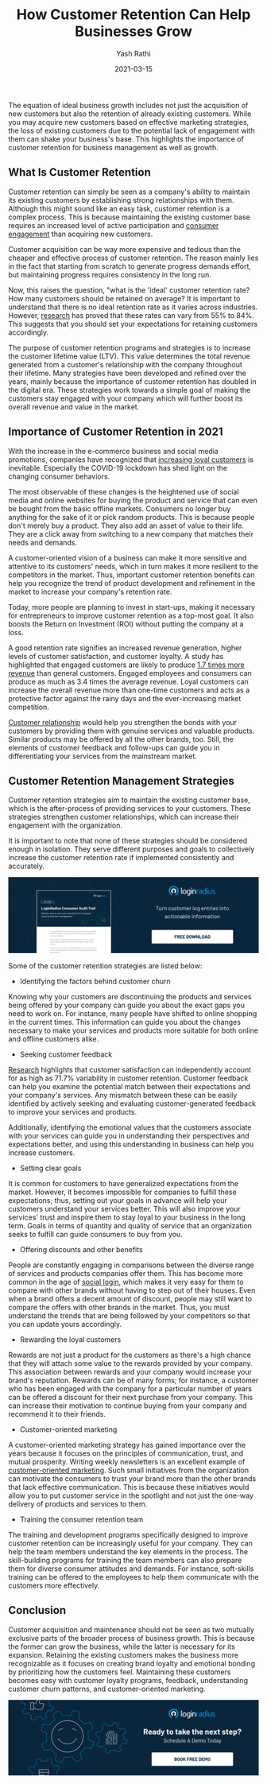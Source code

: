 ﻿---
title: "How Customer Retention Can Help Businesses Grow"
date: "2021-03-15"
coverImage: "customer-retention-LoginRadius-colorized.jpg"
category: ["loginradius"]
featured: false 
author: "Yash Rathi"
description: " Customer retention can be seen as a company's ability to maintain its existing customers by establishing strong relationships with them. Today, more people are planning to invest in start-ups, making it necessary for entrepreneurs to improve customer retention as a top-most goal."
metatitle: "How Customer Retention Can Help Businesses Grow"
metadescription: "What is customer retention and how it can help businesses grow. Some of the best customer retention strategies for 2021 are listed in this blog."
---
The equation of ideal business growth includes not just the acquisition of new customers but also the retention of already existing customers. While you may acquire new customers based on effective marketing strategies, the loss of existing customers due to the potential lack of engagement with them can shake your business's base. This highlights the importance of customer retention for business management as well as growth.

## What Is Customer Retention

Customer retention can simply be seen as a company's ability to maintain its existing customers by establishing strong relationships with them. Although this might sound like an easy task, customer retention is a complex process. This is because maintaining the existing customer base requires an increased level of active participation and [consumer engagement](https://www.loginradius.com/blog/fuel/2021/02/consumer-management-to-consumer-engagement/)  than acquiring new customers.

  

Customer acquisition can be way more expensive and tedious than the cheaper and effective process of customer retention. The reason mainly lies in the fact that starting from scratch to generate progress demands effort, but maintaining progress requires consistency in the long run.

Now, this raises the question, "what is the 'ideal' customer retention rate? How many customers should be retained on average? It is important to understand that there is no ideal retention rate as it varies across industries. However, [research](https://www.statista.com/statistics/1041645/customer-retention-rates-by-industry-worldwide/) has proved that these rates can vary from 55% to 84%. This suggests that you should set your expectations for retaining customers accordingly.

The purpose of customer retention programs and strategies is to increase the customer lifetime value (LTV). This value determines the total revenue generated from a customer's relationship with the company throughout their lifetime. Many strategies have been developed and refined over the years, mainly because the importance of customer retention has doubled in the digital era. These strategies work towards a simple goal of making the customers stay engaged with your company which will further boost its overall revenue and value in the market.

## Importance of Customer Retention in 2021

With the increase in the e-commerce business and social media promotions, companies have recognized that [increasing loyal customers](https://hiverhq.com/blog/inspire-lifelong-customer-loyalty) is inevitable. Especially the COVID-19 lockdown has shed light on the changing consumer behaviors.

  

The most observable of these changes is the heightened use of social media and online websites for buying the product and service that can even be bought from the basic offline markets. Consumers no longer buy anything for the sake of it or pick random products. This is because people don't merely buy a product. They also add an asset of value to their life. They are a click away from switching to a new company that matches their needs and demands.

A customer-oriented vision  of a business can make it more sensitive and attentive to its customers' needs, which in turn makes it more resilient to the competitors  in the market. Thus, important customer retention benefits can help you recognize the trend of product development and refinement in the market to increase your company's retention rate.

  

Today, more people are planning to invest in start-ups, making it necessary for entrepreneurs to improve customer retention as a top-most goal. It also boosts the Return on Investment (ROI) without putting the company at a loss.

A good retention rate  signifies an increased revenue generation, higher levels of customer satisfaction, and customer loyalty. A study has highlighted that engaged customers are likely to produce [1.7 times more revenue](https://www.researchgate.net/publication/285927801_Customer_Retention) than general customers. Engaged employees and consumers can produce as much as 3.4 times the average revenue. Loyal customers can increase the overall revenue more than one-time customers and acts as a protective factor against the rainy days and the ever-increasing market competition.

  

[Customer relationship](https://www.loginradius.com/blog/fuel/2021/02/customer-relationship-business/) would help you strengthen the bonds with your customers by providing them with genuine services and valuable products. Similar products may be offered by all the other brands, too. Still, the elements of customer feedback and follow-ups can guide you in differentiating your services from the mainstream market.

## Customer Retention Management Strategies

Customer retention strategies aim to maintain the existing customer base, which is the after-process of providing services to your customers. These strategies strengthen customer relationships, which can increase their engagement with the organization.

  

It is important to note that none of these strategies should be considered enough in isolation. They serve different purposes and goals to collectively increase the customer retention rate if implemented consistently and accurately.

[![Customer-audit-trail](consumer-audit-trail.jpg)](https://www.loginradius.com/resource/loginradius-consumer-audit-trail)

Some of the customer retention strategies  are listed below:

-   Identifying the factors behind customer churn

Knowing why your customers are  discontinuing the products and services being offered by your company can guide you about the exact gaps you need to work on. For instance, many people have shifted to online shopping in the current times. This information can guide you about the changes necessary to make your services and products more suitable for both online and offline customers alike.

-   Seeking customer feedback
    

[Research](https://www.arcjournals.org/pdfs/ijmsr/v3-i2/6.pdf) highlights that customer satisfaction can independently account for as high as 71.7% variability in  customer retention. Customer feedback can help you examine the potential match between their expectations and your company's services. Any mismatch between these can be easily identified by actively seeking and evaluating customer-generated feedback to improve your services and products.

  

Additionally, identifying the emotional values that the customers associate with your services can guide you in understanding their perspectives and expectations better, and using this understanding in business can help you increase customers.

-   Setting clear goals
    

It is common for customers to have generalized expectations from the market. However, it becomes impossible for companies to fulfill these expectations; thus, setting out your goals in advance will help your customers understand your services better. This will also improve your services' trust and inspire them to stay loyal to your business in the  long term. Goals in terms of quantity and quality of service that an organization seeks to fulfill can guide consumers to buy from you.

-   Offering discounts and other benefits
    

People are constantly engaging in comparisons between the diverse range of services and products companies offer them. This has become more common in the age of [social login](https://www.loginradius.com/blog/start-with-identity/2020/02/what-is-social-login/), which makes it very easy for them to compare with other brands without having to step out of their houses. Even when a brand offers a decent amount of discount, people may still want to compare the offers  with other brands in the market. Thus, you must understand the trends that are being followed by your competitors so that you can update yours accordingly.

-   Rewarding the loyal customers
    

Rewards are not just a product for the customers as there's a high chance that they will attach some value to the rewards provided by your company. This association between rewards and your company would increase your brand's reputation. Rewards can be of many forms; for instance, a customer who has been engaged with the company for a particular number of years can be offered a discount for their next purchase from your company. This can increase their motivation to continue buying from your company and recommend it to their friends.

-   Customer-oriented marketing
    

A customer-oriented marketing strategy has gained importance over the years because it focuses on the principles of communication, trust, and mutual prosperity. Writing weekly newsletters is an excellent example of [customer-oriented marketing](https://www.loginradius.com/blog/fuel/2021/02/importance-customer-onboarding/). Such small initiatives from the organization can motivate the consumers to trust your brand more than the other brands that lack effective communication. This is because these initiatives would allow you to put customer service in the spotlight and not just the one-way delivery of products and services to them.

-   Training the consumer retention team
    

  

The training and development programs specifically designed to improve customer retention can be increasingly useful for your company. They can help the team members understand the key elements in the process. The skill-building programs for training the team members can also prepare them for diverse consumer attitudes and demands. For instance, soft-skills training can be offered to the employees to help them communicate with the customers more effectively.

## Conclusion

Customer acquisition and maintenance should not be seen as two mutually exclusive parts of the broader process of business growth. This is because the former can grow the business, while the latter is necessary for its expansion. Retaining the existing customers makes the business more recognizable as it focuses on creating brand loyalty and emotional bonding by prioritizing how the customers feel. Maintaining these customers becomes easy with customer loyalty programs, feedback, understanding customer churn patterns, and customer-oriented marketing.

[![book-a-demo-loginradius](../../assets/book-a-demo-loginradius.png)](https://www.loginradius.com/book-a-demo/)